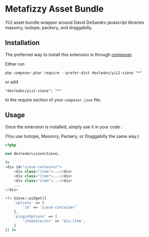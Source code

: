 Metafizzy Asset Bundle
======================
Yii2 asset bundle wrapper around David DeSandro javascript libraries masonry, isotope, packery, and draggabilly.

Installation
------------

The preferred way to install this extension is through [composer](http://getcomposer.org/download/).

Either run

```
php composer.phar require --prefer-dist devleaks/yii2-sieve "*"
```

or add

```
"devleaks/yii2-sieve": "*"
```

to the require section of your `composer.json` file.


Usage
-----

Once the extension is installed, simply use it in your code :

(You use Isotope, Masonry, Packery, or Draggabilly the same way.)

```php
<?php

use devleaks\sieve\Sieve;

?>
<div id="sieve-container">
	<div class="item">...</div>
	<div class="item">...</div>
	<div class="item">...</div>
	...
</div>

<?= Sieve::widget([
	'options' => [
		'id' => 'sieve-container'
	],
	'pluginOptions' => [
        'itemSelector' => 'div.item',
	]
]) ?>
